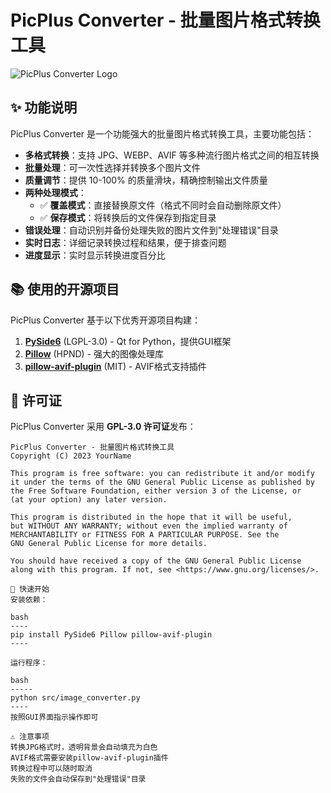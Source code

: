 # PicPlus Converter - 批量图片格式转换工具

![PicPlus Converter Logo](src/picpp_icon.ico)

## ✨ 功能说明

PicPlus Converter 是一个功能强大的批量图片格式转换工具，主要功能包括：

- **多格式转换**：支持 JPG、WEBP、AVIF 等多种流行图片格式之间的相互转换
- **批量处理**：可一次性选择并转换多个图片文件
- **质量调节**：提供 10-100% 的质量滑块，精确控制输出文件质量
- **两种处理模式**：
  - ✅ **覆盖模式**：直接替换原文件（格式不同时会自动删除原文件）
  - ✅ **保存模式**：将转换后的文件保存到指定目录
- **错误处理**：自动识别并备份处理失败的图片文件到"处理错误"目录
- **实时日志**：详细记录转换过程和结果，便于排查问题
- **进度显示**：实时显示转换进度百分比

## 📚 使用的开源项目

PicPlus Converter 基于以下优秀开源项目构建：

1. **[PySide6](https://pypi.org/project/PySide6/)** (LGPL-3.0) - Qt for Python，提供GUI框架
2. **[Pillow](https://pypi.org/project/Pillow/)** (HPND) - 强大的图像处理库
3. **[pillow-avif-plugin](https://pypi.org/project/pillow-avif-plugin/)** (MIT) - AVIF格式支持插件

## 📜 许可证

PicPlus Converter 采用 **GPL-3.0 许可证**发布：

```text
PicPlus Converter - 批量图片格式转换工具
Copyright (C) 2023 YourName

This program is free software: you can redistribute it and/or modify
it under the terms of the GNU General Public License as published by
the Free Software Foundation, either version 3 of the License, or
(at your option) any later version.

This program is distributed in the hope that it will be useful,
but WITHOUT ANY WARRANTY; without even the implied warranty of
MERCHANTABILITY or FITNESS FOR A PARTICULAR PURPOSE. See the
GNU General Public License for more details.

You should have received a copy of the GNU General Public License
along with this program. If not, see <https://www.gnu.org/licenses/>.

🚀 快速开始
安装依赖：

bash
----
pip install PySide6 Pillow pillow-avif-plugin
----

运行程序：

bash
-----
python src/image_converter.py
----
按照GUI界面指示操作即可

⚠️ 注意事项
转换JPG格式时，透明背景会自动填充为白色
AVIF格式需要安装pillow-avif-plugin插件
转换过程中可以随时取消
失败的文件会自动保存到"处理错误"目录